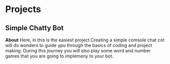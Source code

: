 # Projects

Simple Chatty Bot
-----------------------------

**About**
Here, in this is the easiest project.Creating a simple comsole chat cot will do wonders to guide ypu through the basics of coding and project making.
During this journey you will also play some word and number games that you are going to implemeny to your bot.


